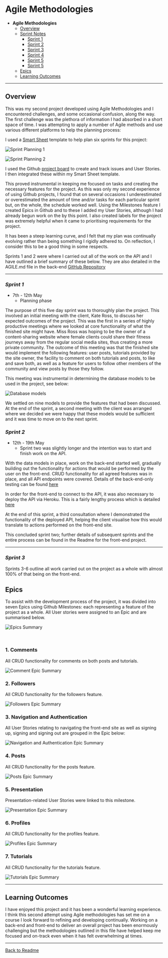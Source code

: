 # Agile Methodologies

* **Agile Methodologies**
  * [Overview](#overview)
  * [Sprint Notes](#sprint-notes)
    * [Sprint 1](#sprint-1)
    * [Sprint 2](#sprint-2)
    * [Sprint 3](#sprint-3)
    * [Sprint 4](#sprint-4)
    * [Sprint 5](#sprint-5)
    * [Sprint 5](#sprint-6)
  * [Epics](#epics)
  * [Learning Outcomes](#learning-outcomes)

<hr>

## **Overview**

This was my second project developed using Agile Methodologies and I encountered challenges, and some occasional confusion, along the way. The first challenge was the plethora of information I had absorbed in a short space of time. I was attempting to apply a number of Agile methods and use various different platforms to help the planning process: 

I used a [Smart Sheet](https://www.smartsheet.com) template to help plan six sprints for this project:

![Sprint Planning 1](docs/agile/barbelles-api-sprint-1.png)

![Sprint Planning 2](docs/agile/barbelles-api-sprint-2.png)

I used the Github [project board](https://github.com/users/AndypSheridan/projects/3) to create and track issues and User Stories. I then integrated these within my Smart Sheet template.

This proved instrumental in keeping me focused on tasks and creating the necessary features for the project. As this was only my second experience of using Github projects, I found that on several occasions I underestimated or overestimated the amount of time and/or tasks for each particular sprint but, on the whole, the schedule worked well. Using the Milestones feature I created Epics in Github and to these I added my User Stories, although I had already begun work on the by this point. I also created labels for the project was extremely helpful when it came to prioritising requirements for the project. 

It has been a steep learning curve, and I felt that my plan was continually evolving rather than being something I rigidly adhered to. On reflection, I consider this to be a good thing in some respects.

Sprints 1 and 2 were where I carried out all of the work on the API and I have outlined a brief summary of these below. They are also detailed in the AGILE.md file in the back-end [GitHub Repository](https://github.com/AndypSheridan/barbelles-api/blob/main/AGILE.md)


<hr>

### *Sprint 1*

* 7th - 12th May
  * Planning phase

The purpose of this five day sprint was to thoroughly plan the project. This involved an initial meeting with the client, Kate Ross, to discuss her expected outcomes of the project. This was the first in a series of highly productive meetings where we looked at core functionality of what the finished site might have. Miss Ross was hoping to be the owner of a content-sharing website where female clients could share their fitness journeys away from the regular social media sites, thus creating a more private community. The outcome of this meeting was that the finished site would implement the following features: user posts, tutorials provided by the site owner, the facility to comment on both tutorials and posts, to like and save both, as well as a feature for users to follow other members of the community and view posts by those they follow.

This meeting was instrumental in determining the database models to be used in the project, see below:

![Database models](docs/schema/barbelles-api-schema.png)

We settled on nine models to provide the features that had been discussed. At the end of the sprint, a second meeting with the client was arranged where we decided we were happy that these models would be sufficient and it was time to move on to the next sprint.

### *Sprint 2*

* 12th - 19th May
  * Sprint two was slightly longer and the intention was to start and finish work on the API.

With the data models in place, work on the back-end started well, gradually building out the functionality for actions that would be performed by the user on the front-end. CRUD functionality for all agreed features was in place, and all API endpoints were covered. Details of the back-end-only testing can be found [here](/TESTING.md)

In order for the front-end to connect to the API, it was also necessary to deploy the API via Heroku. This is a fairly lengthy process which is detailed [here](/DEPLOYMENT.md)

At the end of this sprint, a third consultation where I demonstrated the functionality of the deployed API, helping the client visualise how this would translate to actions performed on the front-end site.

This concluded sprint two; further details of subsequent sprints and the entire process can be found in the Readme for the front-end project.

<hr>

### *Sprint 3*

Sprints 3-6 outline all work carried out on the project as a whole with almost 100% of that being on the front-end.

## **Epics**

To assist with the development process of the project, it was divided into seven Epics using Github Milestones: each representing a feature of the project as a whole. All User stories were assigned to an Epic and are summarised below.

![Epics Summary](docs/agile/barbelles-epic-summary.png)

<br>

### 1. Comments

All CRUD functionality for comments on both posts and tutorials.

![Comment Epic Summary](docs/agile/barbelles-epic-comments.png)
<br>

### 2. Followers

All CRUD functionality for the followers feature.

![Followers Epic Summary](docs/agile/barbelles-epic-followers.png)
<br>

### 3. Navigation and Authentication

All User Stories relating to navigating the front-end site as well as signing up, signing and signing out are grouped in the Epic below:

![Navigation and Authentication Epic Summary](docs/agile/barbelles-epic-nav-auth.png)
<br>

### 4. Posts

All CRUD functionality for the posts feature.

![Posts Epic Summary](docs/agile/barbelles-epic-posts.png)
<br>

### 5. Presentation

Presentation-related User Stories were linked to this milestone.

![Presentation Epic Summary](docs/agile/barbelles-epic-presentation.png)
<br>

### 6. Profiles

All CRUD functionality for the profiles feature.

![Profiles Epic Summary](docs/agile/barbelles-epic-profiles.png)
<br>

### 7. Tutorials

All CRUD functionality for the tutorials feature.

![Tutorials Epic Summary](docs/agile//barbelles-epic-tutorials.png)
<br>

<hr>

## Learning Outcomes

I have enjoyed this project and it has been a wonderful learning experience. I think this second attempt using Agile methodologies has set me on a course I look forward to refining and developing continually. Working on a back-end and front-end to deliver an overall project has been enormously challenging but the methodologies outlined in this file have helped keep me focused and on-track even when it has felt overwhelming at times.


<hr>

[Back to Readme](/README.md)